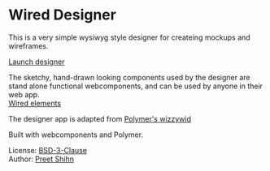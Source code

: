 # Wired Designer 

This is a very simple wysiwyg style designer for createing mockups and wireframes.

[Launch designer](https://wiredjs.github.io/designer)

The sketchy, hand-drawn looking components used by the designer are stand alone functional webcomponents, and can be used by anyone in their web app.<br>
[Wired elements](https://www.webcomponents.org/collection/wiredjs/wired-elements)

The designer app is adapted from [Polymer's wizzywid](https://github.com/PolymerLabs/wizzywid)

Built with webcomponents and Polymer.

License: [BSD-3-Clause](https://github.com/wiredjs/designer/blob/master/LICENSE)<br>
Author: [Preet Shihn](https://twitter.com/preetster)
